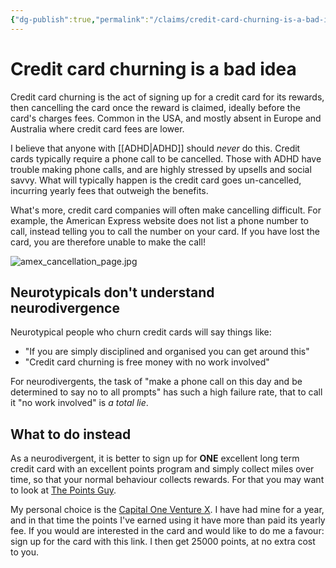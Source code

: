 ```yaml
---
{"dg-publish":true,"permalink":"/claims/credit-card-churning-is-a-bad-idea/","tags":["claim"]}
---
```


# Credit card churning is a bad idea

Credit card churning is the act of signing up for a credit card for its rewards, then cancelling the card once the reward is claimed, ideally before the card's charges fees. Common in the USA, and mostly absent in Europe and Australia where credit card fees are lower. 

I believe that anyone with [[ADHD\|ADHD]] should *never* do this. Credit cards typically require a phone call to be cancelled. Those with ADHD have trouble making phone calls, and are highly stressed by upsells and social savvy. What will typically happen is the credit card goes un-cancelled, incurring yearly fees that outweigh the benefits.

What's more, credit card companies will often make cancelling difficult. For example, the American Express website does not list a phone number to call, instead telling you to call the number on your card. If you have lost the card, you are therefore unable to make the call!

![amex_cancellation_page.jpg](/img/user/Embeds/amex_cancellation_page.jpg)

## Neurotypicals don't understand neurodivergence

Neurotypical people who churn credit cards will  say things like:

- "If you are simply disciplined and organised you can get around this"
- "Credit card churning is free money with no work involved" 

For neurodivergents, the task of "make a phone call on this day and be determined to say no to all prompts" has such a high failure rate, that to call it "no work involved" is *a total lie*.

## What to do instead

As a neurodivergent, it is better to sign up for **ONE** excellent long term credit card with an excellent points program and simply collect miles over time, so that your normal behaviour collects rewards. For that you may want to look at [The Points Guy](https://thepointsguy.com/).

My personal choice is the [Capital One Venture X](https://capital.one/41nCiBj). I have had mine for a year, and in that time the points I've earned using it have more than paid its yearly fee. If you would are interested in the card and would like to do me a favour: sign up for the card with this link. I then get 25000 points, at no extra cost to you.